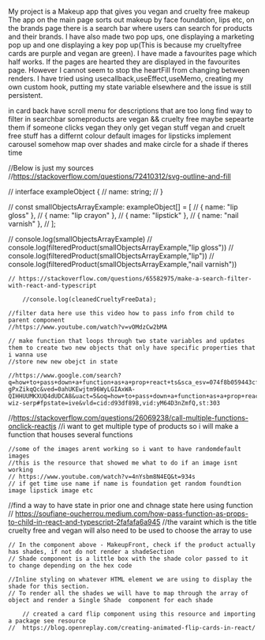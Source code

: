 My project is a Makeup app that gives you vegan and cruelty free makeup
The app on the main page sorts out makeup by face foundation, lips etc, on the brands page there is a search bar where users can search for products and their brands. I have also made two pop ups, one displaying a marketing pop up and one displaying a key pop up(This is because my crueltyfree cards are purple and vegan are green). I have made a favourites page which half works. If the pages are hearted they are displayed in the favourites page. However I cannot seem to stop the heartFill from changing between renders. I have tried using usecallback,useEffect,useMemo, creating my own custom hook, putting my state variable elsewhere and the issue is still persistent.

in card back have scroll menu for descriptions that are too long
find way to filter in searchbar
someproducts are vegan && cruelty free maybe sepearte them
if someone clicks vegan they only get vegan stuff
vegan and cruelt free stuff has a differnt colour
default images for lipsticks
implement carousel somehow
map over shades and make circle for a shade if theres time

//Below is just my sources 
//https://stackoverflow.com/questions/72410312/svg-outline-and-fill

// interface exampleObject {
//     name: string;
// }

// const smallObjectsArrayExample: exampleObject[] = [
//     { name: "lip gloss" },
//     { name: "lip crayon" },
//     { name: "lipstick" },
//     { name: "nail varnish" },
// ];

// console.log(smallObjectsArrayExample)
// console.log(filteredProduct(smallObjectsArrayExample,"lip gloss"))
// console.log(filteredProduct(smallObjectsArrayExample,"lip"))
// console.log(filteredProduct(smallObjectsArrayExample,"nail varnish"))

    // https://stackoverflow.com/questions/65582975/make-a-search-filter-with-react-and-typescript

        //console.log(cleanedCrueltyFreeData);

    //filter data here use this video how to pass info from child to parent component
    //https://www.youtube.com/watch?v=vOMdzCw2bMA

    // make function that loops through two state variables and updates them to create two new objects that only have specific properties that i wanna use
    //store new new obejct in state

    //https://www.google.com/search?q=how+to+pass+down+a+function+as+a+prop+react+ts&sca_esv=074f8b059443cf28&sca_upv=1&rlz=1C5MACD_enGB1034GB1034&ei=EqncZu3KIoDzi-gPxZikqQc&ved=0ahUKEwjtm96WyLGIAxWA-QIHHUUMKXUQ4dUDCA8&uact=5&oq=how+to+pass+down+a+function+as+a+prop+react+ts&gs_lp=Egxnd3Mtd2l6LXNlcnAiLmhvdyB0byBwYXNzIGRvd24gYSBmdW5jdGlvbiBhcyBhIHByb3AgcmVhY3QgdHMyCBAhGKABGMMEMggQIRigARjDBEj9KlC7GVi4J3ADeAGQAQCYAbwCoAHCDKoBBzIuNC4yLjG4AQPIAQD4AQGYAgmgAuMHwgIKEAAYsAMY1gQYR8ICChAhGKABGMMEGAqYAwCIBgGQBgiSBwU0LjQuMaAH9y8&sclient=gws-wiz-serp#fpstate=ive&vld=cid:d93df898,vid:yM64D3nZmfQ,st:303


  //https://stackoverflow.com/questions/26069238/call-multiple-functions-onclick-reactjs
  //i want to get multiple type of products so i will make a function that houses several functions


    //some of the images arent working so i want to have randomdefault images
    //this is the resource that showed me what to do if an image isnt working
    // https://www.youtube.com/watch?v=4nYsbm8N4EQ&t=934s
    // if get time use name if name is foundation get random foundtion image lipstick image etc



//find a way to have state in prior one and chnage state here using function
// https://soufiane-oucherrou.medium.com/how-pass-function-as-props-to-child-in-react-and-typescript-2fafafa6a945
//the varaint which is the title cruelty free and vegan will also need to be used to choose the array to use

    // In the component above - MakeupFront, check if the product actually has shades, if not do not render a shadeSection
    // Shade component is a little box with the shade color passed to it to change depending on the hex code

    //Inline styling on whatever HTML element we are using to display the shade for this section.
    // To render all the shades we will have to map through the array of object and render a Single Shade  component for each shade

        // created a card flip component using this resource and importing a package see resource
    //  https://blog.openreplay.com/creating-animated-flip-cards-in-react/